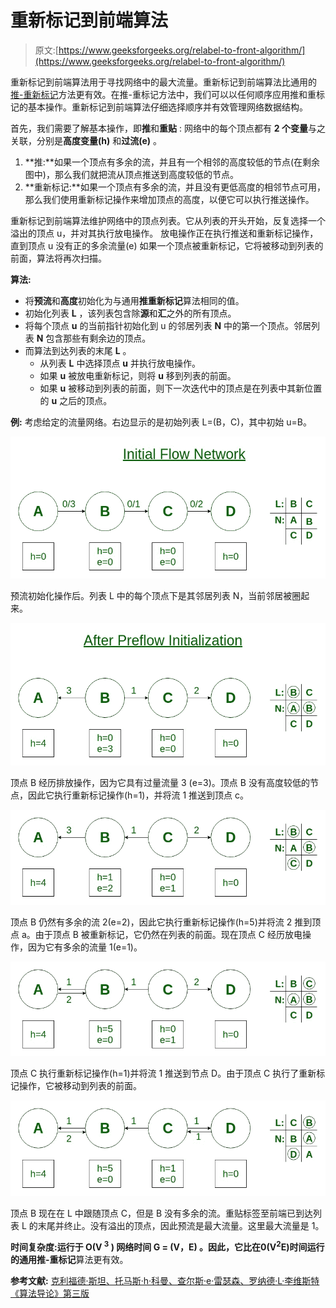 # 重新标记到前端算法

> 原文:[https://www.geeksforgeeks.org/relabel-to-front-algorithm/](https://www.geeksforgeeks.org/relabel-to-front-algorithm/)

重新标记到前端算法用于寻找网络中的最大流量。重新标记到前端算法比通用的[推-重新标记](https://www.geeksforgeeks.org/push-relabel-algorithm-set-1-introduction-and-illustration/)方法更有效。在推-重标记方法中，我们可以以任何顺序应用推和重标记的基本操作。重新标记到前端算法仔细选择顺序并有效管理网络数据结构。

首先，我们需要了解基本操作，即**推**和**重贴** :
网络中的每个顶点都有 **2 个变量**与之关联，分别是**高度变量(h)** 和**过流(e)** 。

1.  **推:**如果一个顶点有多余的流，并且有一个相邻的高度较低的节点(在剩余图中)，那么我们就把流从顶点推送到高度较低的节点。
2.  **重新标记:**如果一个顶点有多余的流，并且没有更低高度的相邻节点可用，那么我们使用重新标记操作来增加顶点的高度，以便它可以执行推送操作。

重新标记到前端算法维护网络中的顶点列表。它从列表的开头开始，反复选择一个溢出的顶点 u，并对其执行放电操作。
放电操作正在执行推送和重新标记操作，直到顶点 u 没有正的多余流量(e)
如果一个顶点被重新标记，它将被移动到列表的前面，算法将再次扫描。

**算法:**

*   将**预流**和**高度**初始化为与通用**推重新标记**算法相同的值。
*   初始化列表 **L** ，该列表包含除**源**和**汇**之外的所有顶点。
*   将每个顶点 **u** 的当前指针初始化到 u 的邻居列表 **N** 中的第一个顶点。邻居列表 **N** 包含那些有剩余边的顶点。
*   而算法到达列表的末尾 **L** 。
    *   从列表 **L** 中选择顶点 **u** 并执行放电操作。
    *   如果 **u** 被放电重新标记，则将 **u** 移到列表的前面。
    *   如果 **u** 被移动到列表的前面，则下一次迭代中的顶点是在列表中其新位置的 **u** 之后的顶点。

**例:**
考虑给定的流量网络。右边显示的是初始列表 L=(B，C)，其中初始 u=B。

![](img/0fb2ebe37cdaf1123d82bc0590712a69.png)

预流初始化操作后。列表 L 中的每个顶点下是其邻居列表 N，当前邻居被圈起来。

![](img/2faacbc9aeb6c44f0badfa89a32079f2.png)

顶点 B 经历排放操作，因为它具有过量流量 3 (e=3)。顶点 B 没有高度较低的节点，因此它执行重新标记操作(h=1)，并将流 1 推送到顶点 c。

![](img/4862d50b5ec983e468ee4d8e6830f57a.png)

顶点 B 仍然有多余的流 2(e=2)，因此它执行重新标记操作(h=5)并将流 2 推到顶点 a。由于顶点 B 被重新标记，它仍然在列表的前面。现在顶点 C 经历放电操作，因为它有多余的流量 1(e=1)。

![](img/6ed543a7e33e4854c6f91e14ddde9019.png)

顶点 C 执行重新标记操作(h=1)并将流 1 推送到节点 D。由于顶点 C 执行了重新标记操作，它被移动到列表的前面。

![](img/ee2a5b72398eb242abc0fefd18849a02.png)

顶点 B 现在在 L 中跟随顶点 C，但是 B 没有多余的流。重贴标签至前端已到达列表 L 的末尾并终止。没有溢出的顶点，因此预流是最大流量。这里最大流量是 1。

**时间复杂度:**运行于 **O(V <sup>3</sup> )** 网络时间 **G = (V，E)** 。因此，它比在**0(V<sup>2</sup>E)**时间运行的通用**推-重标记**算法更有效。

**参考文献:** [克利福德·斯坦、托马斯·h·科曼、查尔斯·e·雷瑟森、罗纳德·L·李维斯特《算法导论》第三版](http://www.euroinformatica.ro/documentation/programming/!!!Algorithms_CORMEN!!!/DDU0165.html)